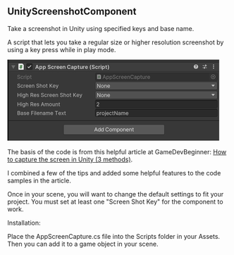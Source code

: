## UnityScreenshotComponent
 Take a screenshot in Unity using specified keys and base name.

A script that lets you take a regular size or higher resolution screenshot by using a key press while in play mode.

![Screenshot of the component in the Unity Editor](ScreenshotComponentCapture.png?raw=true)

The basis of the code is from this helpful article at GameDevBeginner: [How to capture the screen in Unity (3 methods)](https://gamedevbeginner.com/how-to-capture-the-screen-in-unity-3-methods/).

I combined a few of the tips and added some helpful features to the code samples in the article.

Once in your scene, you will want to change the default settings to fit your project.  You must set at least one "Screen Shot Key" for the component to work.


Installation:

Place the AppScreenCapture.cs file into the Scripts folder in your Assets.  Then you can add it to a game object in your scene.
